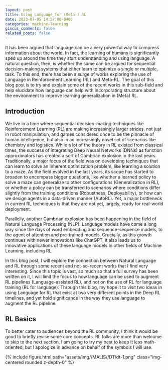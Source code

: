 ```yaml
---
layout: post
title: Using Language for (Meta-) RL
date: 2023-07-05 14:57:00-0400
categories: machine-learning
giscus_comments: false
related_posts: false
---
```


It has been argued that language can be a very powerful way to compress information about the world. 
In fact, the learning of humans is significantly sped up around the time they start understanding and using language. 
A natural question, then, is whether the same can be argued for sequential decision-making systems 
that either learn to optimize a single or multiple, task. To this end, there has been a surge of 
works exploring the use of Language in Reinforcement Learning (RL) and Meta-RL. 
The goal of this blog post is to try and explain some of the recent works in this sub-field and 
help elucidate how language can help with incorporating structure about the environment to improve 
learning generalization in (Meta) RL.

## Introduction

We live in a time where sequential decision-making techniques like Reinforcement Learning (RL) 
are making increasingly larger strides, not just in robot manipulation, and games considered once 
to be the pinnacle of human intelligence, but also in an increasingly novel set of scenarios like 
chemistry and logistics. While a lot of the theory in RL existed from classical times, the success 
of integrating Deep Neural Networks (DNNs) as function approximators has created a sort of Cambrian 
explosion in the last years. Traditionally, a major focus of the field was on developing techniques 
that can learn to solve an inherent optimization problem, like learning a solution to a maze. As 
the field evolved in the last years, its scope has started to broaden to encompass bigger questions, 
like whether a learned policy to solve a maze can generalize to other configurations (Generalization 
in RL), or whether a policy can be transferred to scenarios where conditions differ slightly from 
the training conditions (Robustness, Deployability), or how can we design agents in a data-driven 
manner (AutoRL). Yet, a major bottleneck in current RL techniques is that they are not yet, largely, 
ready for real-world deployment.

Parallelly, another Cambrian explosion has been happening in the field of Natural Language 
Processing (NLP). Language models have come a long way since the days of word embedding and 
sequence-sequence models, to the agent of attention and pre-trained models. Crucially, as this growth 
continues with newer innovations like ChatGPT, it also leads us to innovative applications of these 
language models in other fields of Machine Learning, including RL.

In this blog post, I will explore the connection between Natural Language and RL through some recent 
and not-so-recent works that I find very interesting. Since this topic is vast, so much so that a 
full survey has been written on it, I will limit the focus to how language can be used to augment 
RL pipelines (Language-assisted RL), and not on the use of RL for language training (RL for 
language). Through this blog, my hope it to visit two ideas in using Language for RL that exist at 
two very different points in the Deep RL timelines, and yet hold significance in the way they use 
language to augment the RL pipeline.

## RL Basics

To better cater to audiences beyond the RL community, I think it would be good to briefly revise 
some core concepts. RL folks are more than welcome to skip to the next section. I am going to try 
my best to keep it less math-oriented, but I apologize in advance on behalf of the symbols I 
will use.

<div class="col-sm">
    {% include figure.html path="assets/img//MALIS//DT/dt-1.png" class="img-centered rounded z-depth-0" %}
</div>